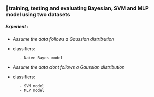 ### :dart:training, testing and evaluating Bayesian, SVM and MLP model using two datasets

##### Experient :

- _Assume the data follows a Gaussian distribution_

- classifiers:

         - Naive Bayes model


- _Assume the data dont follows a Gaussian distribution_

- classifiers:

         - SVM model
         - MLP model

